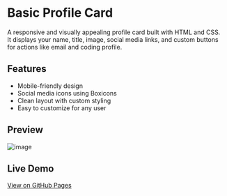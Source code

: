 # Basic Profile Card

A responsive and visually appealing profile card built with HTML and CSS.  
It displays your name, title, image, social media links, and custom buttons for actions like email and coding profile.

## Features
- Mobile-friendly design
- Social media icons using Boxicons
- Clean layout with custom styling
- Easy to customize for any user

## Preview
![image](https://github.com/user-attachments/assets/5ba85aec-dd92-4cfb-96f5-13933bc513cd)

## Live Demo
[View on GitHub Pages](https://bhavy29.github.io/Profile-card/)
